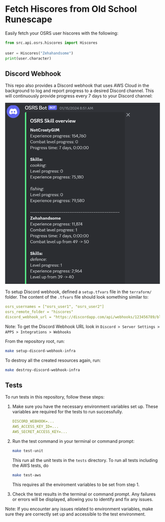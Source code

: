 # Fetch Hiscores from Old School Runescape

Easily fetch your OSRS user hiscores with the following:

```python
from src.api.osrs.hiscores import Hiscores

user = Hiscores("Zehahandsome")
print(user.character)
```

## Discord Webhook

This repo also provides a Discord webhook that uses AWS Cloud in the
background to log and report progress to a desired Discord channel. This will
continuously provide progress every 7 days to your Discord channel:

![Discord webhook example](osrs_discord_webhook_example.png)

To setup Discord webhook, defined a `setup.tfvars` file in the `terraform/` folder. The content
of the `.tfvars` file should look something similar to:

```yaml
osrs_usernames = ["osrs_user1", "osrs_user2"]
osrs_remote_folder = "hiscores"
discord_webhook_url = "https://discordapp.com/api/webhooks/123456789/blabla-f456ds-this-is-a-fake-url"
```

Note: To get the Discord Webhook URL look in `Discord > Server Settings > APPS > Integrations > Webhooks` 

From the repository root, run:

```bash
make setup-discord-webhook-infra
```

To destroy all the created resources again, run:

```bash
make destroy-discord-webhook-infra
```

## Tests

To run tests in this repository, follow these steps:

1. Make sure you have the necessary environment variables set up. These variables are required for the tests to run successfully.

    ```yaml
    DISCORD_WEBHOOK=...
    AWS_ACCESS_KEY_ID=...
    AWS_SECRET_ACCESS_KEY=...
    ```

2. Run the test command in your terminal or command prompt:

   ```bash
   make test-unit
   ```

   This run all the unit tests in the `tests` directory. To run all tests including the AWS tests, do

   ```bash
   make test-aws
   ```

   This requires all the enviroment variables to be set from step 1.

3. Check the test results in the terminal or command prompt. Any failures or errors will be displayed, allowing you to identify and fix any issues.

Note: If you encounter any issues related to environment variables, make sure they are correctly set up and accessible to the test environment.
